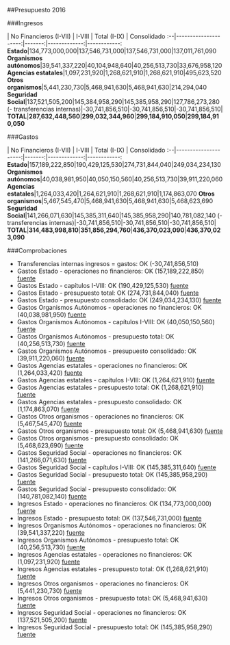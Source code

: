 ##Presupuesto 2016

###Ingresos

 | No Financieros (I-VII) | I-VIII | Total (I-IX) | Consolidado
:--|---------------------:|-------:|-------------:|------------:
**Estado**|134,773,000,000|137,546,731,000|137,546,731,000|137,011,761,090
**Organismos autónomos**|39,541,337,220|40,104,948,640|40,256,513,730|33,676,958,120
**Agencias estatales**|1,097,231,920|1,268,621,910|1,268,621,910|495,623,520
**Otros organismos**|5,441,230,730|5,468,941,630|5,468,941,630|214,294,040
**Seguridad Social**|137,521,505,200|145,384,958,290|145,385,958,290|127,786,273,280
(- transferencias internas)|-30,741,856,510|-30,741,856,510|-30,741,856,510|
**TOTAL**|**287,632,448,560**|**299,032,344,960**|**299,184,910,050**|**299,184,910,050**

###Gastos

 | No Financieros (I-VII) | I-VIII | Total (I-IX) | Consolidado
:--|---------------------:|-------:|-------------:|------------:
**Estado**|157,189,222,850|190,429,125,530|274,731,844,040|249,034,234,130
**Organismos autónomos**|40,038,981,950|40,050,150,560|40,256,513,730|39,911,220,060
**Agencias estatales**|1,264,033,420|1,264,621,910|1,268,621,910|1,174,863,070
**Otros organismos**|5,467,545,470|5,468,941,630|5,468,941,630|5,468,623,690
**Seguridad Social**|141,266,071,630|145,385,311,640|145,385,958,290|140,781,082,140
(- transferencias internas)|-30,741,856,510|-30,741,856,510|-30,741,856,510|
**TOTAL**|**314,483,998,810**|**351,856,294,760**|**436,370,023,090**|**436,370,023,090**

###Comprobaciones

 * Transferencias internas ingresos = gastos: OK (-30,741,856,510)
 * Gastos Estado - operaciones no financieros: OK (157,189,222,850)   [fuente](http://www.sepg.pap.minhap.gob.es/Presup/PGE2016Ley/MaestroDocumentos/PGE-ROM/doc/HTM/N_16_E_R_6_2_801_1_3.HTM)
 * Gastos Estado - capítulos I-VIII: OK (190,429,125,530)   [fuente](http://www.sepg.pap.minhap.gob.es/Presup/PGE2016Ley/MaestroDocumentos/PGE-ROM/doc/HTM/N_16_E_R_6_2_801_1_3.HTM)
 * Gastos Estado - presupuesto total: OK (274,731,844,040)   [fuente](http://www.sepg.pap.minhap.gob.es/Presup/PGE2016Ley/MaestroDocumentos/PGE-ROM/doc/HTM/N_16_E_R_6_2_801_1_3.HTM)
 * Gastos Estado - presupuesto consolidado: OK (249,034,234,130)   [fuente](http://www.sepg.pap.minhap.gob.es/Presup/PGE2016Ley/MaestroDocumentos/PGE-ROM/doc/HTM/N_16_E_R_6_2_801_1_3.HTM)
 * Gastos Organismos Autónomos - operaciones no financieros: OK (40,038,981,950)   [fuente](http://www.sepg.pap.minhap.gob.es/Presup/PGE2016Ley/MaestroDocumentos/PGE-ROM/doc/HTM/N_16_E_R_6_2_802_1_3.HTM)
 * Gastos Organismos Autónomos - capítulos I-VIII: OK (40,050,150,560)   [fuente](http://www.sepg.pap.minhap.gob.es/Presup/PGE2016Ley/MaestroDocumentos/PGE-ROM/doc/HTM/N_16_E_R_6_2_802_1_3.HTM)
 * Gastos Organismos Autónomos - presupuesto total: OK (40,256,513,730)   [fuente](http://www.sepg.pap.minhap.gob.es/Presup/PGE2016Ley/MaestroDocumentos/PGE-ROM/doc/HTM/N_16_E_R_6_2_802_1_3.HTM)
 * Gastos Organismos Autónomos - presupuesto consolidado: OK (39,911,220,060)   [fuente](http://www.sepg.pap.minhap.gob.es/Presup/PGE2016Ley/MaestroDocumentos/PGE-ROM/doc/HTM/N_16_E_R_6_2_802_1_3.HTM)
 * Gastos Agencias estatales - operaciones no financieros: OK (1,264,033,420)   [fuente](http://www.sepg.pap.minhap.gob.es/Presup/PGE2016Ley/MaestroDocumentos/PGE-ROM/doc/HTM/N_16_E_R_6_2_803_1_3.HTM)
 * Gastos Agencias estatales - capítulos I-VIII: OK (1,264,621,910)   [fuente](http://www.sepg.pap.minhap.gob.es/Presup/PGE2016Ley/MaestroDocumentos/PGE-ROM/doc/HTM/N_16_E_R_6_2_803_1_3.HTM)
 * Gastos Agencias estatales - presupuesto total: OK (1,268,621,910)   [fuente](http://www.sepg.pap.minhap.gob.es/Presup/PGE2016Ley/MaestroDocumentos/PGE-ROM/doc/HTM/N_16_E_R_6_2_803_1_3.HTM)
 * Gastos Agencias estatales - presupuesto consolidado: OK (1,174,863,070)   [fuente](http://www.sepg.pap.minhap.gob.es/Presup/PGE2016Ley/MaestroDocumentos/PGE-ROM/doc/HTM/N_16_E_R_6_2_803_1_3.HTM)
 * Gastos Otros organismos - operaciones no financieros: OK (5,467,545,470)   [fuente](http://www.sepg.pap.minhap.gob.es/Presup/PGE2016Ley/MaestroDocumentos/PGE-ROM/doc/HTM/N_16_E_R_6_2_804_1_3.HTM)
 * Gastos Otros organismos - presupuesto total: OK (5,468,941,630)   [fuente](http://www.sepg.pap.minhap.gob.es/Presup/PGE2016Ley/MaestroDocumentos/PGE-ROM/doc/HTM/N_16_E_R_6_2_804_1_3.HTM)
 * Gastos Otros organismos - presupuesto consolidado: OK (5,468,623,690)   [fuente](http://www.sepg.pap.minhap.gob.es/Presup/PGE2016Ley/MaestroDocumentos/PGE-ROM/doc/HTM/N_16_E_R_6_2_804_1_3.HTM)
 * Gastos Seguridad Social - operaciones no financieros: OK (141,266,071,630)   [fuente](http://www.sepg.pap.minhap.gob.es/Presup/PGE2016Ley/MaestroDocumentos/PGE-ROM/doc/HTM/N_16_E_R_6_2_805_1_3.HTM)
 * Gastos Seguridad Social - capítulos I-VIII: OK (145,385,311,640)   [fuente](http://www.sepg.pap.minhap.gob.es/Presup/PGE2016Ley/MaestroDocumentos/PGE-ROM/doc/HTM/N_16_E_R_6_2_805_1_3.HTM)
 * Gastos Seguridad Social - presupuesto total: OK (145,385,958,290)   [fuente](http://www.sepg.pap.minhap.gob.es/Presup/PGE2016Ley/MaestroDocumentos/PGE-ROM/doc/HTM/N_16_E_R_6_2_805_1_3.HTM)
 * Gastos Seguridad Social - presupuesto consolidado: OK (140,781,082,140)   [fuente](http://www.sepg.pap.minhap.gob.es/Presup/PGE2016Ley/MaestroDocumentos/PGE-ROM/doc/HTM/N_16_E_R_6_2_805_1_3.HTM)
 * Ingresos Estado - operaciones no financieros: OK (134,773,000,000)   [fuente](http://www.sepg.pap.minhap.gob.es/Presup/PGE2016Ley/MaestroDocumentos/PGE-ROM/doc/HTM/N_16_E_R_6_1_101_1_5_1.HTM)
 * Ingresos Estado - presupuesto total: OK (137,546,731,000)   [fuente](http://www.sepg.pap.minhap.gob.es/Presup/PGE2016Ley/MaestroDocumentos/PGE-ROM/doc/HTM/N_16_E_R_6_1_101_1_5_1.HTM)
 * Ingresos Organismos Autónomos - operaciones no financieros: OK (39,541,337,220)   [fuente](http://www.sepg.pap.minhap.gob.es/Presup/PGE2016Ley/MaestroDocumentos/PGE-ROM/doc/HTM/N_16_E_R_6_1_102_1_4_1.HTM)
 * Ingresos Organismos Autónomos - presupuesto total: OK (40,256,513,730)   [fuente](http://www.sepg.pap.minhap.gob.es/Presup/PGE2016Ley/MaestroDocumentos/PGE-ROM/doc/HTM/N_16_E_R_6_1_102_1_4_1.HTM)
 * Ingresos Agencias estatales - operaciones no financieros: OK (1,097,231,920)   [fuente](http://www.sepg.pap.minhap.gob.es/Presup/PGE2016Ley/MaestroDocumentos/PGE-ROM/doc/HTM/N_16_E_R_6_1_103_1_4_1.HTM)
 * Ingresos Agencias estatales - presupuesto total: OK (1,268,621,910)   [fuente](http://www.sepg.pap.minhap.gob.es/Presup/PGE2016Ley/MaestroDocumentos/PGE-ROM/doc/HTM/N_16_E_R_6_1_103_1_4_1.HTM)
 * Ingresos Otros organismos - operaciones no financieros: OK (5,441,230,730)   [fuente](http://www.sepg.pap.minhap.gob.es/Presup/PGE2016Ley/MaestroDocumentos/PGE-ROM/doc/HTM/N_16_E_R_6_1_104_1_4_1.HTM)
 * Ingresos Otros organismos - presupuesto total: OK (5,468,941,630)   [fuente](http://www.sepg.pap.minhap.gob.es/Presup/PGE2016Ley/MaestroDocumentos/PGE-ROM/doc/HTM/N_16_E_R_6_1_104_1_4_1.HTM)
 * Ingresos Seguridad Social - operaciones no financieros: OK (137,521,505,200)   [fuente](http://www.sepg.pap.minhap.gob.es/Presup/PGE2016Ley/MaestroDocumentos/PGE-ROM/doc/HTM/N_16_E_R_6_1_105_1_5_1.HTM)
 * Ingresos Seguridad Social - presupuesto total: OK (145,385,958,290)   [fuente](http://www.sepg.pap.minhap.gob.es/Presup/PGE2016Ley/MaestroDocumentos/PGE-ROM/doc/HTM/N_16_E_R_6_1_105_1_5_1.HTM)
